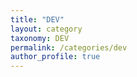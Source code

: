 ```yaml
---
title: "DEV"
layout: category
taxonomy: DEV
permalink: /categories/dev
author_profile: true
---
```

